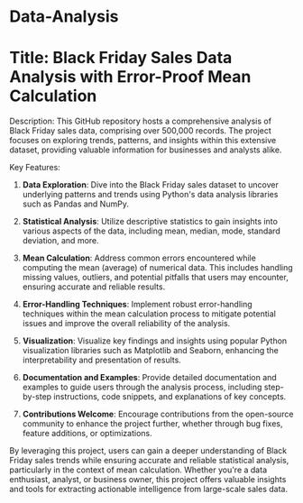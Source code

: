 # Data-Analysis

# Title: Black Friday Sales Data Analysis with Error-Proof Mean Calculation

Description:
This GitHub repository hosts a comprehensive analysis of Black Friday sales data, comprising over 500,000 records. The project focuses on exploring trends, patterns, and insights within this extensive dataset, providing valuable information for businesses and analysts alike.

Key Features:
1. **Data Exploration**: Dive into the Black Friday sales dataset to uncover underlying patterns and trends using Python's data analysis libraries such as Pandas and NumPy.
   
2. **Statistical Analysis**: Utilize descriptive statistics to gain insights into various aspects of the data, including mean, median, mode, standard deviation, and more.
   
3. **Mean Calculation**: Address common errors encountered while computing the mean (average) of numerical data. This includes handling missing values, outliers, and potential pitfalls that users may encounter, ensuring accurate and reliable results.
   
4. **Error-Handling Techniques**: Implement robust error-handling techniques within the mean calculation process to mitigate potential issues and improve the overall reliability of the analysis.
   
5. **Visualization**: Visualize key findings and insights using popular Python visualization libraries such as Matplotlib and Seaborn, enhancing the interpretability and presentation of results.
   
6. **Documentation and Examples**: Provide detailed documentation and examples to guide users through the analysis process, including step-by-step instructions, code snippets, and explanations of key concepts.
   
7. **Contributions Welcome**: Encourage contributions from the open-source community to enhance the project further, whether through bug fixes, feature additions, or optimizations.

By leveraging this project, users can gain a deeper understanding of Black Friday sales trends while ensuring accurate and reliable statistical analysis, particularly in the context of mean calculation. Whether you're a data enthusiast, analyst, or business owner, this project offers valuable insights and tools for extracting actionable intelligence from large-scale sales data.
